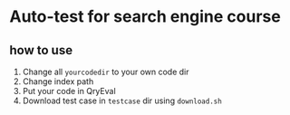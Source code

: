 # Auto-test for search engine course
## how to use

1. Change all `yourcodedir` to your own code dir
2. Change index path
2. Put your code in QryEval
3. Download test case in `testcase` dir using `download.sh`